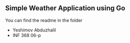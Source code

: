 ## Simple Weather Application using Go

You can find the readme in the folder

- Yeshimov Abduzhalil
- INF 368 06-p
